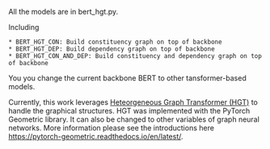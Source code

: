 All the models are in bert_hgt.py.

Including 
```
* BERT_HGT_CON: Build constituency graph on top of backbone
* BERT_HGT_DEP: Build dependency graph on top of backbone
* BERT_HGT_CON_AND_DEP: Build constituency and dependency graph on top of backbone
```
You you change the current backbone BERT to other tansformer-based models.

Currently, this work leverages [Heteorgeneous Graph Transformer (HGT)](https://arxiv.org/abs/2003.01332) to handle the graphical structures.
HGT was implemented with the PyTorch Geometric library. It can also be changed to other variables of graph neural networks.
More information please see the introductions here https://pytorch-geometric.readthedocs.io/en/latest/.

